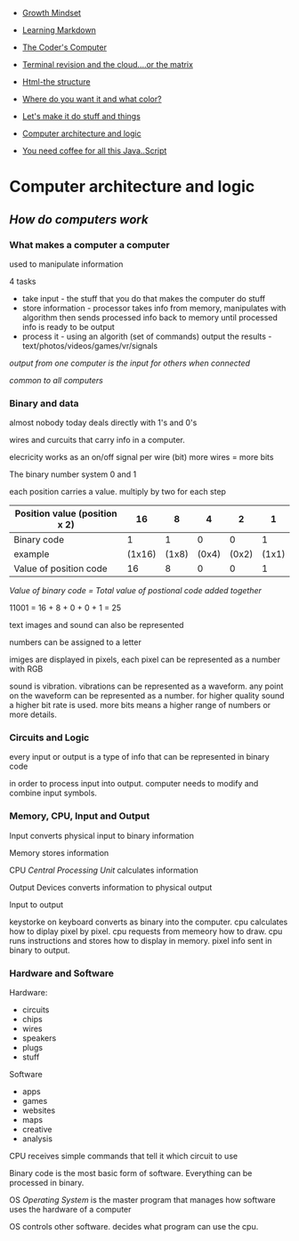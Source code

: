 <nav>

- [Growth Mindset](README.html)

- [Learning Markdown](01-learning-markdown.html) 

- [The Coder's Computer](02-the-coders-computer.html)

- [Terminal revision and the cloud....or the matrix](03-revisions-and-the-cloud.html)

- [Html-the structure](04-structure-with-html.html)

- [Where do you want it and what color?](05-design-with-css.html)

- [Let's make it do stuff and things](06a-dynamic-with-javascript.html)

- [Computer architecture and logic](06b-computer-architecture-and-logic.html)

- [You need coffee for all this Java..Script](07-programming-with-js.html)

</nav>

# Computer architecture and logic

## *How do computers work*

### **What makes a computer a computer**

used to manipulate information

4 tasks
- take input - the stuff that you do that makes the computer do stuff
- store information - processor takes info from memory, manipulates with algorithm then sends processed info back to memory until processed info is ready to be output
- process it - using an algorith (set of commands)
output the results - text/photos/videos/games/vr/signals

*output from one computer is the input for others when connected*

*common to all computers*

### **Binary and data**

almost nobody today deals directly with 1's and 0's

wires and curcuits that carry info in a computer.

elecricity works as an on/off signal per wire (bit)
more wires = more bits

The binary number system 0 and 1

each position carries a value. multiply by two for each step

Position value (position x 2) | 16 | 8 | 4 | 2 | 1 |
--- | --- | --- | --- | --- | --- |
Binary code | 1 | 1 | 0 | 0 | 1 | 
example |  (1x16) | (1x8)  | (0x4)  | (0x2) | (1x1) | 
Value of position code | 16 | 8 | 0 | 0 | 1 |
*Value of binary code = Total value of postional code added together*
<p> 11001 = 16 + 8 + 0 + 0 + 1 = 25 </p> 

text images and sound can also be represented

numbers can be assigned to a letter

imiges are displayed in pixels, each pixel can be represented as a number with RGB 

sound is vibration. vibrations can be represented as a waveform. any point on the waveform can be represented as a number. for higher quality sound a higher bit rate is used.
more bits means a higher range of numbers or more details.

### **Circuits and Logic**

every input or output is a type of info that can be represented in binary code

in order to process input into output. computer needs to modify and combine input symbols.

### **Memory, CPU, Input and Output**

Input converts physical input to binary information

Memory stores information

CPU *Central Processing Unit* calculates information

Output Devices converts information to physical output

Input to output

keystorke on keyboard converts as binary into the computer. cpu calculates how to diplay pixel by pixel. cpu requests from memeory how to draw. cpu runs instructions and stores how to display in memory. pixel info sent in binary to output. 

### **Hardware and Software**

Hardware:
- circuits
- chips
- wires
- speakers
- plugs
- stuff

Software
- apps
- games
- websites
- maps
- creative
- analysis

CPU receives simple commands that tell it which circuit to use

Binary code is the most basic form of software. Everything can be processed in binary.

OS *Operating System* is the master program that manages how software uses the hardware of a computer

OS controls other software. decides what program can use the cpu.

